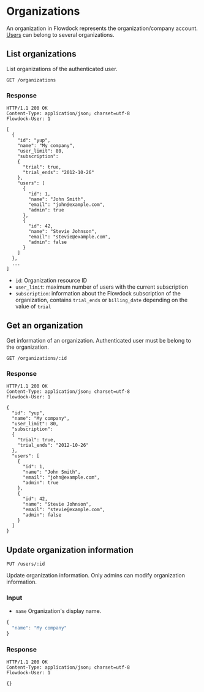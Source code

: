 # Organizations

An organization in Flowdock represents the organization/company account. [Users](Users) can belong to several organizations.

## List organizations

List organizations of the authenticated user.

```
GET /organizations
```

### Response
```
HTTP/1.1 200 OK
Content-Type: application/json; charset=utf-8
Flowdock-User: 1
```
```
[
  {
    "id": "yup",
    "name": "My company",
    "user_limit": 80,
    "subscription":
    {
      "trial": true,
      "trial_ends": "2012-10-26"
    },
    "users": [
      {
        "id": 1,
        "name": "John Smith",
        "email": "john@example.com",
        "admin": true
      },
      {
        "id": 42,
        "name": "Stevie Johnson",
        "email": "stevie@example.com",
        "admin": false
      }
    ]
  },
  ...
]
```

* `id`: Organization resource ID
* `user_limit`: maximum number of users with the current subscription
* `subscription`: information about the Flowdock subscription of the organization, contains `trial_ends` or `billing_date` depending on the value of `trial`

## Get an organization

Get information of an organization. Authenticated user must be belong to the organization.

```
GET /organizations/:id
```

### Response
```
HTTP/1.1 200 OK
Content-Type: application/json; charset=utf-8
Flowdock-User: 1
```
```
{
  "id": "yup",
  "name": "My company",
  "user_limit": 80,
  "subscription":
  {
    "trial": true,
    "trial_ends": "2012-10-26"
  },
  "users": [
    {
      "id": 1,
      "name": "John Smith",
      "email": "john@example.com",
      "admin": true
    },
    {
      "id": 42,
      "name": "Stevie Johnson",
      "email": "stevie@example.com",
      "admin": false
    }
  ]
}
```

## Update organization information
```
PUT /users/:id
```
Update organization information. Only admins can modify organization information.

### Input
* `name`
  Organization's display name.

```javascript
{
  "name": "My company"
}
```

### Response
```
HTTP/1.1 200 OK
Content-Type: application/json; charset=utf-8
Flowdock-User: 1
```
```
{}
```
